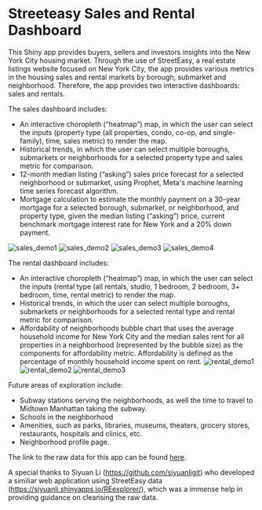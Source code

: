 # Streeteasy Sales and Rental Dashboard

This Shiny app provides buyers, sellers and investors insights into the New York City housing market. Through the use of StreetEasy, a real estate listings website focused on New York City, the app provides various metrics in the housing sales and rental markets by borough, submarket and neighborhood. Therefore, the app provides two interactive dashboards: sales and rentals.

The sales dashboard includes:
* An interactive choropleth (“heatmap”) map, in which the user can select the inputs (property type (all properties, condo, co-op, and single-family), time, sales metric) to render the map.
* Historical trends, in which the user can select multiple boroughs, submarkets or neighborhoods for a selected property type and sales metric for comparison.
* 12-month median listing (“asking”) sales price forecast for a selected neighborhood or submarket, using Prophet, Meta's machine learning time series forecast algorithm.
* Mortgage calculation to estimate the monthly payment on a 30-year mortgage for a selected borough, submarket, or neighborhood, and property type, given the median listing (“asking”) price, current benchmark mortgage interest rate for New York and a 20% down payment.

![sales_demo1](https://media.giphy.com/media/v1.Y2lkPTc5MGI3NjExYm5hYjlnbGZmMWVva3J3aXp5aWlsdnpobnRrMmY5cTA2eXg3Y284NSZlcD12MV9pbnRlcm5hbF9naWZfYnlfaWQmY3Q9Zw/inDsdZOQVFxsX7PAVs/giphy.gif) ![sales_demo2](https://media.giphy.com/media/v1.Y2lkPTc5MGI3NjExNHF5enpobWRtcG1ha3I1cWN3OGo5aHZyZGM0dnZraXgwcmJjdGdiMCZlcD12MV9pbnRlcm5hbF9naWZfYnlfaWQmY3Q9Zw/vpWW63XbxZ2T7lO0Ir/giphy.gif)
![sales_demo3](https://media.giphy.com/media/v1.Y2lkPTc5MGI3NjExYzR1cXEyMnh6Z2xneGE1a2l2d21xb20xMm9iYTFveWZ6OTUzdWxvbSZlcD12MV9pbnRlcm5hbF9naWZfYnlfaWQmY3Q9Zw/ywubiJ907EGHP3sF8t/giphy.gif) ![sales_demo4](https://media.giphy.com/media/v1.Y2lkPTc5MGI3NjExc2RpMWZ1M3Q0b3lxcHVwdDQwN3Vwc20yczZmY2QxNDA1NGd6ZDRmMCZlcD12MV9pbnRlcm5hbF9naWZfYnlfaWQmY3Q9Zw/58Z6oa4K0TKe2etvZq/giphy.gif)

The rental dashboard includes: 
* An interactive choropleth (“heatmap”) map, in which the user can select the inputs (rental type (all rentals, studio, 1 bedroom, 2 bedroom, 3+ bedroom, time, rental metric) to render the map.
* Historical trends, in which the user can select multiple boroughs, submarkets or neighborhoods for a selected rental type and rental metric for comparison.
* Affordability of neighborhoods bubble chart that uses the average household income for New York City and the median sales rent for all properties in a neighborhood (represented by the bubble size) as the components for affordability metric. Affordability is defined as the percentage of monthly household income spent on rent. 
![rental_demo1](https://media.giphy.com/media/v1.Y2lkPTc5MGI3NjExNjBtNzE3ZDdhOWg5c2J3NTdrZHo1NXc5b2k4MWdsNG56dWcybWQ3eiZlcD12MV9pbnRlcm5hbF9naWZfYnlfaWQmY3Q9Zw/8fqQX6vHZZCJ37SjT0/giphy.gif) ![rental_demo2](https://media.giphy.com/media/v1.Y2lkPTc5MGI3NjExdDZuZ2tvMzY5YjNucHV6M2ZtYTU5dmJwN2VxZTNvdXV5cGRrd3RjeSZlcD12MV9pbnRlcm5hbF9naWZfYnlfaWQmY3Q9Zw/IUnMcTc1IpQ64thPhy/giphy.gif) ![rental_demo3](https://media.giphy.com/media/v1.Y2lkPTc5MGI3NjExZWNpYW5xc281YTcxbGdsaDRxdmtqYTYzZTFrNDhnNTdsdzhvd2sxNCZlcD12MV9pbnRlcm5hbF9naWZfYnlfaWQmY3Q9Zw/9TNpbd9Q9IrXP5GC5H/giphy.gif)

Future areas of exploration include:
* Subway stations serving the neighborhoods, as well the time to travel to Midtown Manhattan taking the subway.
* Schools in the neighborhood
* Amenities, such as parks, libraries, museums, theaters, grocery stores, restaurants, hospitals and clinics, etc.
* Neighborhood profile page.

The link to the raw data for this app can be found [here](https://streeteasy.com/blog/data-dashboard/[object%20Object]?agg=Total&metric=Inventory&type=Sales&bedrooms=Any%20Bedrooms&property=Any%20Property%20Type&minDate=2010-01-01&maxDate=2023-10-01&area=Flatiron,Brooklyn%20Heights).

A special thanks to Siyuan Li (https://github.com/siyuanligit) who developed a similiar web application using StreetEasy data (https://siyuanli.shinyapps.io/REexplorer/), which was a immense help in providing guidance on cleansing the raw data.
